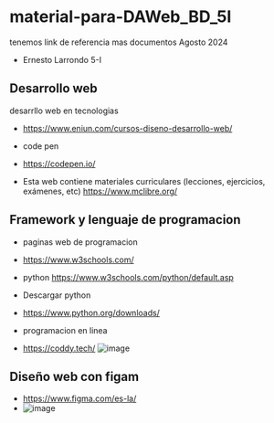 # material-para-DAWeb_BD_5I
tenemos link de referencia mas documentos Agosto 2024
- Ernesto Larrondo 5-I
## Desarrollo web

desarrllo web en tecnologias
- https://www.eniun.com/cursos-diseno-desarrollo-web/

- code pen
- https://codepen.io/

- Esta web contiene materiales curriculares (lecciones, ejercicios, exámenes, etc)
https://www.mclibre.org/

## Framework y lenguaje de programacion
- paginas web de programacion
- https://www.w3schools.com/
- python https://www.w3schools.com/python/default.asp
- Descargar python
- https://www.python.org/downloads/
  
- programacion en linea
- https://coddy.tech/
![image](https://github.com/user-attachments/assets/a19819a5-fbb8-430c-b0c3-a8036d475db9)

## Diseño web con figam
- https://www.figma.com/es-la/
- ![image](https://github.com/user-attachments/assets/d0ec8dd9-c4bd-4666-8879-11b444eddaf9)
